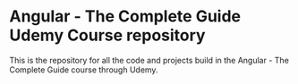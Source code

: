 # Angular - The Complete Guide Udemy Course repository

This is the repository for all the code and projects build in the Angular - The Complete Guide course through Udemy.
